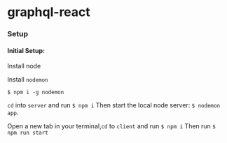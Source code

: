 # graphql-react

### Setup

#### Initial Setup:

Install node

Install `nodemon`

```
$ npm i -g nodemon
```

`cd` into `server` and run `$ npm i`
Then start the local node server: `$ nodemon app`.

Open a new tab in your terminal,`cd` to `client` and run `$ npm i`
Then run `$ npm run start`
